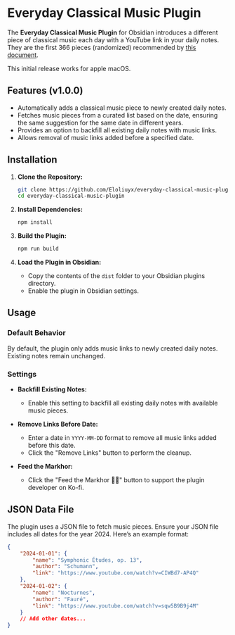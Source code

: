 # Everyday Classical Music Plugin

The **Everyday Classical Music Plugin** for Obsidian introduces a different piece of classical music each day with a YouTube link in your daily notes. They are the first 366 pieces (randomized) recommended by [this document](https://docs.google.com/document/d/18t_9MHZTENbmYdezAAj4LRM0-Eak_MYO1HssZW2FX1U/edit).

This initial release works for apple macOS. 

## Features (v1.0.0)

- Automatically adds a classical music piece to newly created daily notes.
- Fetches music pieces from a curated list based on the date, ensuring the same suggestion for the same date in different years.
- Provides an option to backfill all existing daily notes with music links.
- Allows removal of music links added before a specified date.

## Installation

1. **Clone the Repository:**
    ```sh
    git clone https://github.com/Eloliuyx/everyday-classical-music-plugin.git
    cd everyday-classical-music-plugin
    ```

2. **Install Dependencies:**
    ```sh
    npm install
    ```

3. **Build the Plugin:**
    ```sh
    npm run build
    ```

4. **Load the Plugin in Obsidian:**
    - Copy the contents of the `dist` folder to your Obsidian plugins directory.
    - Enable the plugin in Obsidian settings.

## Usage

### Default Behavior

By default, the plugin only adds music links to newly created daily notes. Existing notes remain unchanged.

### Settings

- **Backfill Existing Notes:**
  - Enable this setting to backfill all existing daily notes with available music pieces.

- **Remove Links Before Date:**
  - Enter a date in `YYYY-MM-DD` format to remove all music links added before this date.
  - Click the "Remove Links" button to perform the cleanup.

- **Feed the Markhor:**
  - Click the "Feed the Markhor 🦌🪽" button to support the plugin developer on Ko-fi.

## JSON Data File

The plugin uses a JSON file to fetch music pieces. Ensure your JSON file includes all dates for the year 2024. Here’s an example format:

```json
{
    "2024-01-01": {
        "name": "Symphonic Études, op. 13",
        "author": "Schumann",
        "link": "https://www.youtube.com/watch?v=CIWBd7-AP4Q"
    },
    "2024-01-02": {
        "name": "Nocturnes",
        "author": "Fauré",
        "link": "https://www.youtube.com/watch?v=sqw5B9B9j4M"
    }
    // Add other dates...
}

